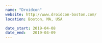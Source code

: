 ```yaml
---
name: "Droidcon"
website: http://www.droidcon-boston.com/
location: Boston, MA, USA

date_start: 2019-04-08
date_end:   2019-04-09
---
```

